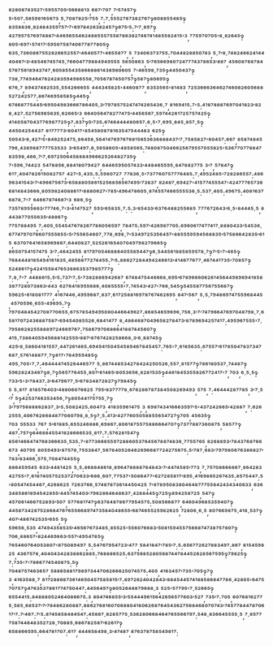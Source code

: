 ⁸²⁸⁰⁸⁷⁴³⁵²⁷'⁵⁹⁵⁵⁷⁰⁵′⁵⁶⁶⁸⁸¹³,⁶⁸⁷′⁷⁰⁷,⁷′⁵⁷⁴⁵⁷‽⁵'⁵⁰⁷:⁵⁸⁵⁹⁸¹⁶⁵⁶⁷³,⁵·⁷⁰⁸⁷⁸²⁵′⁷⁵⁵,⁷:⁷·⁵⁵⁵²⁷⁶⁷³⁸²⁷⁶⁷‽⁸⁰⁸⁸⁵⁵⁴⁸⁵‽⁸³⁵⁸⁸³⁶·⁸²⁴⁸⁴³⁵⁹⁷⁵⁷′⁷'⁶⁹⁷⁸⁴²⁶³⁸²⁴⁵⁷‽⁶⁷⁵′⁵:⁷′⁷·⁸⁹⁷‽⁴²⁷⁹⁵⁷⁵⁷⁶⁹⁷⁴⁸⁸⁷′⁴⁴⁶⁵⁶⁵⁵⁴⁶²⁴⁸⁸⁵⁵⁵⁷⁵⁵⁸⁷⁸⁶³⁸²⁷⁴⁶⁷⁴¹⁴⁸⁵⁵⁸²⁴¹⁵'³,⁷⁷⁵⁹⁷⁰⁷⁰⁵'⁸·⁸²⁶⁴⁵‽⁸⁰⁵'⁶⁹⁷'⁵⁷⁴¹⁷′⁵⁹⁵⁰⁷⁵⁸⁷⁴⁰⁶⁷⁷⁸⁷⁷⁸⁰⁵‽⁶³⁵·⁷³⁶⁰⁸⁶⁷⁵⁵²⁸²⁶⁶⁵²⁵⁵⁷′⁴⁶⁴⁰⁵⁷⁷'⁴⁶⁵⁵⁸⁷⁷,⁵,⁷³⁴⁰⁶³⁷³⁷⁵⁵:⁷⁰⁴⁴⁸²⁸⁸⁵⁰⁷⁴³,⁵·⁷′⁸·⁷⁴⁸²⁴⁶⁶²⁴¹⁴⁴⁴⁰⁴⁶⁷′³′⁴⁸⁵⁴⁶⁷⁴⁵⁷⁴⁵·⁷⁶⁶⁰⁴⁷⁷⁹⁸⁸⁴⁹⁴⁹⁵⁵⁵,⁵⁸⁵⁰⁸⁶³,⁵′⁷⁶⁵⁶⁶⁹⁸⁰⁷²⁴⁷⁷⁷⁴³⁷⁸⁶⁵³′⁸⁸⁷,⁴⁵⁶⁰⁸⁷⁶⁸⁷⁸⁴⁵⁷⁶⁷⁵⁶¹⁸⁹⁴³⁷⁴⁷·⁶⁰⁵⁸⁵⁵⁴³⁵⁸⁶⁶⁸⁸⁶¹⁴³⁸⁹⁸⁰⁶⁰⁵,⁷'⁴⁶⁵⁹⁸·⁷³⁵‽⁴⁴⁵⁰⁴³⁷‽⁷³⁸·⁷⁷⁴⁹⁴⁶⁴⁷⁶²⁴²⁸³⁵⁹⁴⁹⁸⁶⁵⁵⁸·⁷⁰⁵⁶⁷⁸⁷⁴⁵⁰⁷⁵⁷‽⁵⁸⁷‽⁸⁰⁶⁹⁵‽⁶⁷⁶·⁷,⁸⁹⁴³⁷⁴⁸²⁵³⁵·⁵⁵⁴²⁶⁶⁶⁵⁵,⁴⁴⁴³⁴⁵⁸²⁵'⁴⁴⁶⁰⁸⁷⁷,⁸³⁵³⁵⁶⁵'⁸¹⁴⁸³,⁷²⁵³⁶⁶⁶³⁶⁴⁶²⁷⁴⁶⁰⁸²⁶⁰⁵⁶⁸⁸⁵²⁷²⁴²⁵⁷⁷:⁸⁶⁷⁴⁶⁹⁵⁸⁵⁸⁵‽⁴⁴⁵‽⁶⁷⁴⁶⁸⁷⁷⁵⁴⁴⁵′⁶⁹⁵⁰⁴⁹⁸³⁶⁶⁶⁷⁸⁶⁴⁰⁵·³′⁷⁹⁷⁸⁵⁷⁵²⁴⁷⁴⁷⁴²⁶⁵⁴³⁶·⁷,⁸¹⁶⁹⁴¹⁵:⁷'⁵:⁴¹⁸⁷⁸⁸⁸⁷⁶⁹⁷⁰⁴¹⁸²³′⁸²⁸·⁴²⁷:⁵²⁷⁵⁶⁹⁶⁵⁶³⁵·⁶²⁶⁶⁵′³,⁶⁶⁴⁰⁵⁶⁴⁷⁸²⁷⁷⁴⁷⁵′⁴⁴⁵⁶⁵⁶⁷·⁵⁹⁷⁴⁴²⁶¹⁷²⁵⁷⁵⁷⁴²⁵‽⁴¹⁴⁰⁵⁸⁷⁰⁴³⁷⁷⁶⁹⁸⁷⁷²⁵‽⁷:⁸³⁷‽⁵′⁷³⁵:⁶⁷⁴⁶⁴⁴⁴⁴⁸⁰⁶⁵⁷:⁶·⁵'⁷·⁶⁹⁵·⁸⁴⁵·⁸⁵⁷·⁵‽⁴⁴⁵⁰⁴²⁵⁴⁴³⁷,⁸¹⁷⁷⁷⁷³′⁸⁰⁴¹⁷'⁸⁵⁴⁵⁸⁰⁸⁷⁸¹⁶³⁵⁴⁷⁵⁴⁴⁴⁸³,⁶²⁵‽⁵⁰⁵⁴³′⁸·⁴²⁷′⁵'⁸⁴⁶²⁵²⁴⁷⁵·⁸⁶⁴⁵⁸·⁵⁶⁴¹⁴⁷⁶⁹⁷⁶⁷⁶⁸¹⁵⁶⁵³⁶³⁶⁸⁸⁸⁴³⁷′⁷·⁷⁵⁸⁵⁸²⁷'⁶⁰⁴⁵⁷:⁶⁶⁷,⁸⁵⁸⁷⁴⁸⁴⁵⁷⁹⁶·⁴³⁸⁹⁸⁸⁷⁷⁷⁷⁵³⁵³³,³′⁶⁵⁴⁹⁷:⁶·⁵⁶⁵⁸⁶⁰⁵'⁴⁸⁵⁸⁵⁶⁵:⁷⁴⁸⁰⁸⁷⁵⁰⁴⁶⁶²⁵⁶⁷⁹⁵⁵⁷⁰⁵⁵⁸²⁵'⁵³⁶⁷⁷⁰⁷⁷⁸⁸⁴⁷⁸³⁵⁹⁸·⁴⁶⁶·⁷′⁷·⁶⁹⁷²⁵⁰⁶⁴⁵⁸⁸⁸⁴⁹⁶⁶⁶²⁵²⁶⁴⁸²⁷³⁵‽⁷'⁵⁹⁶·⁷⁴⁴²³,⁵⁴⁷⁸⁸⁵⁶·⁸⁸⁴¹⁸⁰⁷⁹⁴²⁷,⁶⁴⁴⁶⁵⁹⁵⁰⁵⁷⁴³³′⁴⁴⁸⁴⁶⁵⁵⁹⁵·⁸⁴⁷⁸⁸²⁷⁷⁵,³′⁷,⁵⁷⁸⁴⁷‽⁶¹⁷·⁴⁰⁴⁷⁸²⁶¹⁵⁰⁸²⁷⁵⁷,⁴²⁷'⁵·⁴³⁵:⁵:⁵⁹⁸⁰⁷²⁷,⁷⁷⁸³⁶·⁵'⁷³⁷⁷⁶⁰⁷⁵⁷⁷⁷⁶⁴⁸⁵:⁷·⁴⁹⁵²⁴⁸⁵'⁷²⁸²⁸⁶⁵⁵⁷:⁴⁸⁶⁹⁶³⁴¹⁵⁴³′⁷′⁴⁹⁶⁶⁷⁵⁶⁷³′⁶⁵⁸⁸⁸⁰⁵⁸⁶¹⁵²⁵⁶⁸⁵⁶⁵⁶⁷⁴⁹⁵′⁷³⁸³⁷,⁸²⁴⁸⁷·⁶⁹⁴²⁷'⁴¹⁵⁷⁷⁴⁵⁵⁵⁴⁷'⁴²⁴⁷⁷⁷⁶⁵⁷³⁶⁶⁸¹⁴⁸⁴³⁶⁶⁶·⁸⁰⁵⁹⁸²⁴⁰⁸⁸⁶¹⁷′⁸⁸⁸⁰⁶²⁷'⁷⁸⁵′⁴⁹⁶⁴⁷⁸⁶⁰⁵·⁸⁷⁴⁵⁵⁷⁴⁶⁶⁵⁵⁵⁵³⁶·⁵:⁵³⁷·⁴⁰⁵:⁴⁹⁶⁷⁵:⁴⁰⁸¹⁶³⁷⁶⁸⁷⁸·⁷'⁷,⁶⁴⁶⁶⁷⁸⁷⁴⁶⁸⁷′³,⁶⁸⁶·⁵‽⁷³⁵⁷⁸⁹⁵⁵⁸⁶³′⁷⁷⁷⁴⁶·⁷'³′⁴¹⁴⁷⁵²⁷,⁵⁹³′⁶⁵⁸³⁵·⁷:⁵:³′⁸⁵⁴³³′⁶³⁷⁶⁴⁸⁸²⁵⁵⁶⁸⁵,⁷⁷⁷⁶⁷²⁶⁴³′⁶·⁵'⁸⁴⁴⁴⁵·⁵,⁸⁴⁴³⁸⁷⁷⁰⁵⁵⁶³⁵′⁴⁸⁸⁶⁷‽⁷⁷⁵⁷⁸⁸⁴⁹⁵,⁷:⁴⁰⁵·⁵⁵⁴⁵⁴⁷⁶⁷⁸²⁶⁷⁷⁸⁶⁰⁵⁶⁵⁹⁷,⁷⁸⁴⁷⁵:⁵⁹⁷′⁴²⁶⁹⁸⁷⁷⁰⁵:⁶⁹⁶⁰⁶¹⁷⁴⁷⁷⁴¹⁷·⁸⁸⁸⁰⁴³³′⁵⁴⁵³⁶·⁶⁷⁷⁴⁷⁹⁷⁰⁷⁶⁶⁰⁷⁵⁵⁵⁶⁵⁵'⁵′⁷⁵⁵⁶⁵⁴⁶⁰⁷·⁷⁷⁸·⁶⁹⁸·⁷'⁵³⁴⁹⁷²⁵³⁵⁶⁴⁵⁷'⁸⁸⁵⁵⁵⁹⁵⁹⁴⁵⁶⁸⁸³⁵′⁵⁷⁵⁸⁶⁶⁴²⁸³⁵′⁶¹⁵,⁶³⁷⁰⁷⁶⁴¹⁶⁵⁸⁹⁶⁹⁸⁶⁷:⁶⁴⁴⁰⁸²⁷·⁵²⁵²⁶¹⁶⁵⁴⁰⁷⁰⁴⁹⁷⁹⁸²⁷⁹⁶⁶⁵‽⁸⁶⁵⁰⁷⁵⁴¹⁵⁷⁴⁷⁵,³′⁷:⁴⁶⁴²⁴⁵⁵,⁸¹⁷⁹⁷⁰⁵⁴⁶⁸⁸⁶⁴⁰⁵⁵⁸⁹⁴⁴⁷‽⁶·⁵⁴⁴⁵⁶¹⁸⁸⁵⁸⁵⁹⁵⁷⁸·⁷‽⁷′⁵'⁷'⁴⁶⁵‽⁷⁶⁸⁴⁴⁴⁸¹⁸⁵⁴⁹⁴¹⁶¹⁸³⁵·⁴⁸⁵⁶⁸⁷⁷²⁷⁴⁴⁵⁵:⁷′⁵:⁸⁸⁶²⁷²⁸⁴⁴⁹⁴²⁴⁶⁶¹³′⁴¹⁴⁶⁷⁷⁶⁷⁷·⁴⁶⁷⁴⁴¹⁷³⁵'⁷⁰⁸⁵⁷‽⁵²⁴⁸⁶¹⁷‽⁴²⁴¹⁵⁵⁸⁴⁷⁶⁵³⁸⁸⁶³⁵³⁷⁹⁸⁵⁷⁷⁷‽⁷:⁸·⁷'⁷,⁴⁴⁸⁸⁶¹⁵:⁵′⁵:⁷³⁷′⁷:⁵'⁷³⁸²⁸⁸⁶⁹⁴²⁶⁸⁷,⁶⁷⁴⁸⁴⁷⁵⁴⁴⁶⁶⁶⁸·⁶⁹⁵′⁶⁷⁸⁹⁶⁶⁶⁰⁶²⁶¹⁴⁵⁶⁴⁴⁹⁸⁹⁶⁹⁴¹⁸⁵⁸³⁸⁷⁷²⁸⁰⁷³⁸⁶³′⁴⁴³,⁶²⁷⁶⁴¹⁸⁹⁵⁵⁶⁸⁶·⁴⁰⁸⁵⁵⁵⁵'⁷:⁷⁴⁵⁴³′⁴²⁷'⁷⁶⁶·⁵⁴⁵‽⁵⁴⁵⁵⁸⁷⁷⁵⁶⁷⁵⁵⁶⁸⁷‽⁵⁹⁶²⁵'⁶¹⁸⁰⁸¹⁷⁷⁷,⁴¹⁶⁷⁴⁴⁶·⁴⁹⁵⁹⁶⁸⁷·⁸³⁷·⁶¹⁷²⁵⁸⁸¹⁶⁹⁷⁸⁷⁶⁷⁴⁶²⁶⁹⁵,⁸⁴⁷′⁵⁶⁷,⁵·⁵·⁷⁹⁴⁸⁶⁹⁷⁴⁷⁵⁵⁹⁶⁸⁴⁴⁵,⁴⁵⁷⁰⁵⁹⁶·⁶⁵⁵'⁴⁹⁶⁹⁵:⁷‽⁷⁹⁷⁰⁴⁸⁴⁵⁴²⁷⁰⁸⁷⁷⁰⁶⁵⁵·⁶⁷⁵⁷⁸⁵⁴⁹⁴⁹⁵⁰⁸⁰⁴⁴⁶⁶⁴⁹⁶²⁷:⁸⁶⁸⁵⁴⁶⁵⁹⁶⁹⁶·⁷⁵⁶·³′⁷′⁷⁴⁷⁹⁶⁶⁴⁷⁶⁹⁷⁰⁴⁸⁷⁹⁸·⁷·⁶⁵⁸¹⁷⁰⁷²⁴³⁶⁸⁸⁷⁵⁸⁷'⁶⁹⁴⁵⁴⁰⁸⁵⁵²⁶·⁶⁸⁴¹⁴⁷⁷,⁸·⁴⁸⁶⁴⁶⁸⁷⁰⁴⁹⁶⁵⁸²⁷⁸⁴⁷³′⁸⁷⁸⁹⁶⁹⁴²⁵⁷⁴¹⁷:⁴⁹⁵⁹⁶⁷⁵⁵⁵'⁷·⁷⁹⁵⁸⁶²⁸²⁵⁵⁸⁸⁸⁹⁷²⁴⁶⁶⁹⁷⁶⁷:⁷⁵⁸⁶⁷⁹⁷⁰⁶⁸⁶⁶⁴¹⁸⁸⁷⁴⁴⁵⁶⁰⁷‽⁴¹⁵·⁷³⁸⁶⁴⁰⁵⁹⁴⁵⁶⁸⁸¹⁴²⁵⁵⁵′⁸⁸⁷′⁸⁷⁶⁷⁴²⁸²⁵⁸⁶⁶⁸·³′⁶·⁸⁸⁷⁴⁵‽⁴²⁵′⁸·⁵⁸⁶⁰⁴¹⁸¹⁵⁵⁷·⁴⁴⁷²⁶¹⁴⁶⁵:⁶⁹⁴⁹⁴¹⁵⁰⁴⁵⁴⁵⁸⁹⁴⁶⁷⁸⁴⁵⁴⁵⁷:⁷⁶⁵'⁷·⁶¹⁸⁵⁶³⁵:⁶⁷⁵⁵⁷′⁶¹⁷⁸⁵⁰⁴⁷⁸³⁷³⁴⁷⁶⁸⁷·⁵⁷⁶¹⁴⁸⁸⁷⁷·⁷‽⁸¹⁷'⁷⁸⁴⁹⁵⁹⁴⁸⁵‽⁴⁹⁵·⁷⁰⁵'⁷·⁷:⁴⁶⁴⁴⁴⁴⁷⁴⁵²⁶⁴⁴⁶⁵⁷⁷,⁵·⁸⁶⁷⁴⁴⁸⁵³⁴²⁷⁸⁴²⁴²⁵⁰⁵²⁶·⁵⁵⁷·⁸¹⁵⁷⁷‽⁷⁸⁶¹⁸⁰⁵³⁷·⁷⁴⁴⁸⁷‽⁵⁹⁶²⁸²⁴³⁴⁶⁷‽⁸·⁷‽⁵⁶⁵⁷⁷⁶⁴⁵⁵·⁸⁰⁷′⁶¹⁴⁶⁵′⁸⁰⁵³⁶⁵⁶·⁸²⁸¹⁵³⁵‽⁴⁴⁶¹⁸⁴⁵³⁵⁵⁸²⁶⁷⁷²⁴¹⁷'⁷,⁷⁰³,⁶·⁵·⁵‽⁷³³′⁵'³′⁷⁸⁴³⁷:³′⁶⁴⁷⁹⁶⁷⁷·⁵′⁶⁷⁸³⁴⁸⁷²⁸²⁷‽⁷⁹⁸⁴⁵‽⁵,⁵·⁸¹⁷,⁸¹⁸⁵⁷⁶⁴⁰³′⁴⁸⁸⁰⁶⁰⁷⁶⁶²⁵,⁷⁹⁵′⁸³⁷⁷⁷⁷⁸·⁶⁷⁶²⁸⁶⁷⁸⁷³⁸⁴⁵⁰⁸²⁶⁹⁴⁹³,⁵⁷⁵,⁷:⁴⁶⁴⁴⁴²⁸⁷⁷⁸⁵,³′⁷·⁵′⁷,⁵‽⁴²⁵³⁷⁴⁶³⁵³⁴⁵⁶·⁷‽⁸⁰⁵⁴⁴¹⁷⁵⁷⁵⁵·⁷‽³′⁷⁹⁷⁵⁶⁸⁸⁸⁶²⁸³⁷·³′⁵:⁵⁰⁸²⁴²⁵:⁶⁰⁴⁷³,⁴¹⁸³⁵⁹⁶¹⁴⁷⁵,³,⁶⁹⁸⁷⁴³⁴¹⁶⁶⁶³⁵⁹⁷′⁵'⁴³⁷²⁴²⁶⁶⁵′⁴²⁸⁸⁷,⁷:⁶²⁶²⁵⁵⁵·⁴⁰⁶⁷⁶²⁸⁶⁸⁴⁸⁷⁷⁰⁸⁰⁷⁹⁸·⁸·⁵‽⁷·⁵:⁴¹³′⁴²⁷⁷⁶⁰⁵⁰⁵⁸⁸⁵⁵⁶⁵⁴⁷²⁷‽⁷⁰⁵,⁴⁵⁶³⁵‽⁷⁰³,⁵⁵⁵³³,⁷⁶⁷,⁵′⁶¹⁸⁸⁵:⁶⁵⁵²⁴⁶⁸⁸⁶·⁶⁹⁸⁶⁷:⁸⁰⁶¹⁸⁷⁵⁵⁷⁵⁸⁸⁶⁶⁶⁴⁷⁰⁷‽⁷³⁷⁷⁸⁸⁷³⁶⁰⁸⁷⁵,⁵⁸⁵⁷⁷‽⁴⁸⁷:⁷⁵⁷‽⁶⁴⁶⁸⁸⁴⁵⁵⁴¹⁸²⁸⁶⁶⁶⁵³⁵·⁸¹⁷:⁷:⁵⁷⁶²⁸¹⁵⁴⁷‽⁸⁵⁶¹⁴⁶⁶⁴⁷⁴⁷⁶⁸³⁶⁶⁶³⁵·⁵³⁵:⁷'⁸⁷⁷³⁶⁶⁶⁵⁵⁹⁷²⁸⁸⁶⁰⁵³⁷⁶⁴⁵⁶⁷⁸⁸⁷⁴⁸³⁶·⁷⁷⁵⁵⁷⁶⁵,⁸²⁶⁸⁸⁹³′⁷⁸⁴³⁷⁶⁸⁷⁶⁶⁶⁷³,⁴⁰⁷⁹⁵,⁸⁰⁵⁹⁴⁹³′⁸⁷⁵⁷⁸·⁷⁵⁵³⁸⁴⁷·⁵⁶⁷⁸⁴⁰⁵²⁶⁴⁶²⁶⁹⁶⁶⁸⁷⁷²⁴²⁷⁵⁶⁷⁵:⁵′⁷⁸⁷·⁶⁸³′⁷⁹⁷⁹⁸⁰⁶⁷⁶³⁸⁶⁸²⁷′⁷⁸³′⁸³⁴⁶⁶·⁵⁷⁵·⁷⁰⁸⁴⁷⁴⁴⁵⁵‽⁸⁸⁶⁴⁵⁹⁵⁴⁵,⁶³³′⁴⁴⁸¹⁴²⁵,⁵·⁵:⁸⁶⁸⁸⁴⁸⁶¹⁸·⁸⁹⁶⁴⁷⁸⁸⁸⁸⁷⁸⁴⁸⁴³′⁷′⁴⁴⁷⁴⁵⁸⁵′⁷⁷³,⁷·⁷⁵⁷⁰⁸⁶⁶⁶⁸⁶⁷·⁸⁶⁴²⁸³⁴²⁷⁵⁵'⁷·⁶¹⁸⁷⁴⁰⁵⁷⁵²⁵³⁷²⁷⁰⁶³³′⁶⁸⁶·⁶⁰⁷·⁷⁷⁵³⁷'⁵⁰⁸⁶⁴⁷⁷'⁶²⁷²⁸⁵⁸¹⁷′⁸⁹⁵·⁴¹⁶⁹⁸⁶⁵²⁶⁷⁴³⁵:⁸⁵⁷⁵⁴⁴⁷:⁵'⁸⁰⁵⁴⁷⁴⁵⁴⁴⁶⁷·⁴²⁶⁸⁶²⁵,⁷²⁶³⁷⁶⁶·⁵⁷⁴⁸⁷⁸⁷³⁶¹⁴⁴⁵⁰⁴²⁵,⁷′⁸⁷⁸⁹⁵⁰⁸³⁸⁰⁴⁶⁴⁸⁷⁷⁷⁵⁵⁸⁴²⁴³⁴³⁴⁰⁶³³,⁶³⁶³⁴⁸⁵⁸⁶¹⁸⁹⁴⁵⁴²⁸⁵⁵′⁴⁴⁵⁷⁴⁵⁴⁰³′⁷⁹⁶²⁸⁶⁴⁶⁴⁸⁶³⁷·⁴²⁸⁸⁴⁴⁵‽⁷²⁵‽⁸⁹⁴²⁵⁸⁷²⁵,⁵⁴⁷‽⁴⁵⁷⁰⁶¹⁴⁶⁶⁷⁵²⁸⁹³′⁵⁰⁷,⁵⁷⁷⁶⁸¹⁷⁴⁷‽⁶³⁷⁸⁴⁸⁷⁸⁶⁷⁷⁹⁵⁴⁵⁷⁵:⁵⁰⁸⁵⁶⁶⁸⁷⁷,⁶⁴⁶⁰⁴⁹⁶⁸⁵³⁵⁹⁴⁰⁷‽⁴⁴⁵⁸⁷³⁴²⁸⁷⁵²⁸⁶⁸⁴⁷⁶⁷⁶⁵⁵⁶⁶⁸⁹⁷⁴⁷³⁵⁸⁴⁰⁴⁸⁶⁵⁵′⁶⁸⁷⁴⁶⁵⁵²⁵⁹⁸²⁶²⁵,⁷²⁸⁰⁶·⁶·⁵,⁸⁰⁷⁶⁶⁹⁸⁷⁵·⁴¹⁸·⁵³⁷‽⁴⁰⁷′⁴⁸⁶⁷⁴²⁵³⁵′⁶⁵⁵,⁵‽⁵⁹⁶⁵⁶·⁵³⁵,⁴⁷⁴⁹⁴³⁵⁸⁵³⁵′⁴⁶⁵⁶⁷⁶⁷³⁴⁸⁵·⁸⁵⁵²⁵'⁵⁵⁶⁰⁷⁶⁶⁸³′⁵⁰⁸¹⁵⁹⁴⁵⁵⁷⁵⁶⁶⁸⁷⁴⁷³⁸⁷⁵⁷⁸⁰⁷‽⁷⁰⁶·⁸⁸⁶⁵⁷'⁸²⁴⁴⁶⁹⁸⁶³′⁵⁵⁷′⁴⁹⁵⁴⁷⁸⁵‽⁷⁶⁵⁴⁶⁰⁷⁶⁴⁰⁵³⁸⁰⁷'⁸⁷⁵⁰⁸⁹⁴⁹⁷,⁵:⁵⁴⁷⁶⁷⁹⁵⁴⁷²³′⁴⁷⁷,⁵⁸⁴¹⁸⁴⁷′⁷⁸⁵′⁷:⁵:⁶⁵⁶⁷⁷²⁶²⁷⁸⁸³⁴⁹⁷:⁸⁶⁷,⁸¹⁵⁴⁵⁹⁸²⁵,⁴³⁶⁷⁵⁷⁸·⁴⁰⁴⁰⁴³⁴²⁸³⁸⁸⁶²⁸⁸⁵:⁷⁶⁸⁸⁸⁶⁵²⁵:⁶³⁷⁵⁶⁸⁵²⁸⁰⁵⁶⁸⁷⁴⁴⁷⁸⁴⁴⁵²⁶²⁸⁵⁶⁷⁵⁹⁵‽⁷⁹⁸²⁵‽⁷:⁷³⁵'⁷'⁷⁸⁶⁶⁷⁷⁴⁵⁴⁰⁸⁷⁵:⁵‽⁷⁰⁴⁸⁷⁵⁷⁴⁶³⁶⁵⁷,⁵⁸⁸⁶⁵⁸⁸¹⁷⁹⁸⁹⁷³⁴⁴⁷⁰⁶²⁶⁶⁶²⁵⁰⁷⁴⁵⁷⁵:⁴⁰⁵,⁴¹⁶³⁴⁵⁷′⁷³⁵'⁷⁰⁵‽⁷‽³,⁴¹⁶³⁵⁸⁸·⁷,⁸¹⁷²⁸⁸⁶⁸⁷³⁶¹⁴⁶⁵⁰⁴⁵⁷⁵⁸⁵⁸¹⁵′⁷:⁸⁹⁷²⁶²⁴⁰⁴²⁸⁴³′⁸⁸⁴⁵⁴⁴⁵⁷⁴¹⁸⁸⁵⁸⁶⁸⁴⁷⁷⁸⁶·⁴²⁸⁰⁵'⁶⁴⁷⁵⁷⁰⁷⁵⁷‽⁴⁷⁶³⁵³⁷⁸⁶¹⁷⁷⁴⁷⁵⁰⁴⁴⁷:⁴⁴⁵⁶⁴⁹⁷‽⁸⁰⁵²⁶⁴⁸⁸⁷⁹⁶⁸⁸·³,⁵²⁵'⁵⁷⁷⁹⁵'⁷·⁵²⁶⁶⁵‽⁶⁵⁵⁴⁴¹⁵:⁸⁴⁸⁸⁸⁰⁵²⁴⁶⁴⁰⁸⁶⁶⁷⁵:³,⁸⁰⁴⁷⁴⁶⁸⁵⁵′³′⁵⁵⁴⁴⁴⁹⁶¹⁵⁶⁴²⁶⁵⁶⁵⁷⁷⁶⁰³′⁵²⁷,⁷³⁵′⁷:⁷⁰⁵,⁶⁰⁷⁶⁸¹⁶²⁷⁷⁵·⁵⁸⁵·⁶⁸⁵³⁷′⁷′⁷⁸⁴⁸⁶²⁸⁰⁸⁸⁷:⁸⁸⁶²⁷⁶⁸¹⁶⁰⁷⁰⁶⁸⁸⁰⁴¹⁸⁰⁶²⁶⁸⁷⁶⁴⁵⁴³⁶²⁷⁵⁶⁸⁴⁶⁸⁰⁷⁰⁷⁴³′⁷⁴⁵⁷⁷⁸⁴⁴⁷⁸⁷⁰⁶¹⁷′⁷:⁷′⁴⁶⁷:⁷′⁵:⁸⁷⁴⁵⁸⁵⁸⁴⁸⁴⁵⁴⁷:⁴⁵⁸⁸⁷·⁸²⁸⁵⁷⁷⁵·⁵³⁶²⁸⁰⁶⁶⁸⁴⁶⁴⁷⁶⁵⁵⁶⁶⁷⁹⁷:⁵⁴⁸·⁸³⁶⁶⁴⁵⁵⁵⁵·⁵,⁷·⁸⁵⁷⁷⁷⁵⁸⁷⁴⁴⁶⁴⁸³⁵²⁷²⁸·⁷⁰⁸⁸⁵·⁶⁸⁶⁷⁸²⁵⁸⁷′⁶²⁶¹⁷‽⁶⁵⁸⁸⁶⁶⁵⁹⁵:⁶⁶⁴⁷⁸¹⁷⁰⁷:⁶¹⁷,⁴⁴⁴⁶⁵⁸⁴⁹⁸·³′⁴⁷⁴⁸⁷,⁸⁷⁶³⁷⁸⁷⁵⁸⁵⁴⁹⁸¹⁷:
